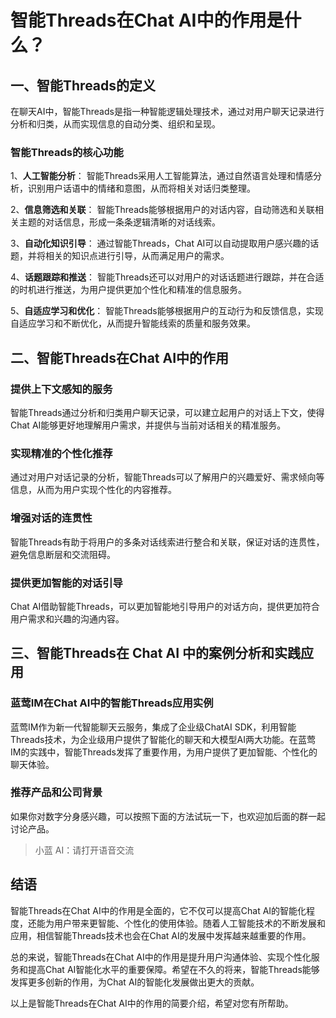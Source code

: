 # 智能Threads在Chat AI中的作用是什么？

## 一、智能Threads的定义
在聊天AI中，智能Threads是指一种智能逻辑处理技术，通过对用户聊天记录进行分析和归类，从而实现信息的自动分类、组织和呈现。

### 智能Threads的核心功能
1、**人工智能分析**：
智能Threads采用人工智能算法，通过自然语言处理和情感分析，识别用户话语中的情绪和意图，从而将相关对话归类整理。

2、**信息筛选和关联**：
智能Threads能够根据用户的对话内容，自动筛选和关联相关主题的对话信息，形成一条条逻辑清晰的对话线索。

3、**自动化知识引导**：
通过智能Threads，Chat AI可以自动提取用户感兴趣的话题，并将相关的知识点进行引导，从而满足用户的需求。

4、**话题跟踪和推送**：
智能Threads还可以对用户的对话话题进行跟踪，并在合适的时机进行推送，为用户提供更加个性化和精准的信息服务。

5、**自适应学习和优化**：
智能Threads能够根据用户的互动行为和反馈信息，实现自适应学习和不断优化，从而提升智能线索的质量和服务效果。

## 二、智能Threads在Chat AI中的作用
### 提供上下文感知的服务
智能Threads通过分析和归类用户聊天记录，可以建立起用户的对话上下文，使得Chat AI能够更好地理解用户需求，并提供与当前对话相关的精准服务。

### 实现精准的个性化推荐
通过对用户对话记录的分析，智能Threads可以了解用户的兴趣爱好、需求倾向等信息，从而为用户实现个性化的内容推荐。

### 增强对话的连贯性
智能Threads有助于将用户的多条对话线索进行整合和关联，保证对话的连贯性，避免信息断层和交流阻碍。

### 提供更加智能的对话引导
Chat AI借助智能Threads，可以更加智能地引导用户的对话方向，提供更加符合用户需求和兴趣的沟通内容。

## 三、智能Threads在 Chat AI 中的案例分析和实践应用

### 蓝莺IM在Chat AI中的智能Threads应用实例
蓝莺IM作为新一代智能聊天云服务，集成了企业级ChatAI SDK，利用智能Threads技术，为企业级用户提供了智能化的聊天和大模型AI两大功能。在蓝莺IM的实践中，智能Threads发挥了重要作用，为用户提供了更加智能、个性化的聊天体验。

### 推荐产品和公司背景
如果你对数字分身感兴趣，可以按照下面的方法试玩一下，也欢迎加后面的群一起讨论产品。

> 小蓝 AI：请打开语音交流

## 结语
智能Threads在Chat AI中的作用是全面的，它不仅可以提高Chat AI的智能化程度，还能为用户带来更智能、个性化的使用体验。随着人工智能技术的不断发展和应用，相信智能Threads技术也会在Chat AI的发展中发挥越来越重要的作用。

总的来说，智能Threads在Chat AI中的作用是提升用户沟通体验、实现个性化服务和提高Chat AI智能化水平的重要保障。希望在不久的将来，智能Threads能够发挥更多创新的作用，为Chat AI的智能化发展做出更大的贡献。

以上是智能Threads在Chat AI中的作用的简要介绍，希望对您有所帮助。